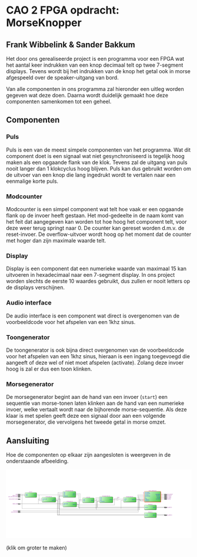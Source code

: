 # CAO 2 FPGA opdracht: MorseKnopper
## Frank Wibbelink & Sander Bakkum

Het door ons gerealiseerde project is een programma voor een FPGA wat het aantal keer indrukken van 
een knop decimaal telt op twee 7-segment displays. Tevens wordt bij het indrukken van de knop het
getal ook in morse afgespeeld over de speaker-uitgang van bord.

Van alle componenten in ons programma zal hieronder een uitleg worden gegeven wat deze doen. Daarna
wordt duidelijk gemaakt hoe deze componenten samenkomen tot een geheel.

## Componenten

### Puls

Puls is een van de meest simpele componenten van het programma. Wat dit component doet is een
signaal wat niet gesynchroniseerd is tegelijk hoog maken als een opgaande flank van de klok. Tevens
zal de uitgang van puls nooit langer dan 1 klokcyclus hoog blijven. Puls kan dus gebruikt worden om
de uitvoer van een knop die lang ingedrukt wordt te vertalen naar een eenmalige korte puls.

### Modcounter

Modcounter is een simpel component wat telt hoe vaak er een opgaande flank op de invoer heeft
gestaan. Het mod-gedeelte in de naam komt van het feit dat aangegeven kan worden tot hoe hoog het 
component telt, voor deze weer terug springt naar 0. De counter kan gereset worden d.m.v. de 
reset-invoer. De overflow-uitvoer wordt hoog op het moment dat de counter met hoger dan zijn
maximale waarde telt.

### Display

Display is een component dat een numerieke waarde van maximaal 15 kan uitvoeren in hexadecimaal naar 
een 7-segment display. In ons project worden slechts de eerste 10 waardes gebruikt, dus zullen er
nooit letters op de displays verschijnen.

### Audio interface

De audio interface is een component wat direct is overgenomen van de voorbeeldcode voor het afspelen
van een 1khz sinus. 

### Toongenerator

De toongenerator is ook bijna direct overgenomen van de voorbeeldcode voor het afspelen van een 1khz
sinus, hieraan is een ingang toegevoegd die aangeeft of deze wel of niet moet afspelen (activate).
Zolang deze invoer hoog is zal er dus een toon klinken.

### Morsegenerator

De morsegenerator begint aan de hand van een invoer (`start`) een sequentie van morse-tonen laten
klinken aan de hand van een numerieke invoer, welke vertaalt wordt naar de bijhorende
morse-sequentie. Als deze klaar is met spelen geeft deze een signaal door aan een volgende
morsegenerator, die vervolgens het tweede getal in morse omzet.

## Aansluiting

Hoe de componenten op elkaar zijn aangesloten is weergeven in de onderstaande afbeelding.

[![Schematic overview](./overview_thumb.png)](./overview.png)

(klik om groter te maken)